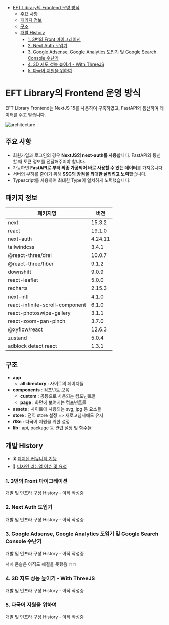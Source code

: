 - [EFT Library의 Frontend 운영 방식](#eft-library의-frontend-운영-방식)
  - [주요 사항](#주요-사항)
  - [패키지 정보](#패키지-정보)
  - [구조](#구조)
  - [개발 History](#개발-history)
    - [1. 3번의 Front 마이그레이션](#1-3번의-front-마이그레이션)
    - [2. Next Auth 도입기](#2-next-auth-도입기)
    - [3. Google Adsense, Google Analytics 도입기 및 Google Search Console 수난기](#3-google-adsense-google-analytics-도입기-및-google-search-console-수난기)
    - [4. 3D 지도 성능 높이기 - With ThreeJS](#4-3d-지도-성능-높이기---with-threejs)
    - [5. 다국어 지원을 위하여](#5-다국어-지원을-위하여)

# EFT Library의 Frontend 운영 방식

EFT Library Frontend는 NextJS 15를 사용하여 구축하였고, FastAPI와 통신하여 데이터를 주고 받습니다.

![architecture](https://github.com/user-attachments/assets/0aad4cb2-2a18-48e1-832c-436507af67fd)

## 주요 사항

- 회원가입과 로그인의 경우 **NextJS의 next-auth를 사용**합니다. FastAPI와 통신할 때 토큰 정보를 전달해주어야 합니다.
- 가능하면 **FastAPI로 부터 최종 가공되어 바로 사용할 수 있는 데이터**를 가져옵니다.
- 서버의 부하를 줄이기 위해 **SSG의 장점을 최대한 살리려고 노력**했습니다.
- Typescript를 사용하여 최대한 Type이 일치하게 노력했습니다.

## 패키지 정보

| 패키지명                        | 버전    |
| ------------------------------- | ------- |
| next                            | 15.3.2  |
| react                           | 19.1.0  |
| next-auth                       | 4.24.11 |
| tailwindcss                     | 3.4.1   |
| @react-three/drei               | 10.0.7  |
| @react-three/fiber              | 9.1.2   |
| downshift                       | 9.0.9   |
| react-leaflet                   | 5.0.0   |
| recharts                        | 2.15.3  |
| next-intl                       | 4.1.0   |
| react-infinite-scroll-component | 6.1.0   |
| react-photoswipe-gallery        | 3.1.1   |
| react-zoom-pan-pinch            | 3.7.0   |
| @xyflow/react                   | 12.6.3  |
| zustand                         | 5.0.4   |
| adblock detect react            | 1.3.1   |

## 구조

- **app**
  - **all directory** : 사이트의 페이지들
- **components** : 컴포넌트 모음
  - **custom** : 공통으로 사용되는 컴포넌트들
  - **page** : 화면에 보여지는 컴포넌트들
- **assets** : 사이트에 사용되는 svg, jpg 등 요소들
- **store** : 전역 store 설정 => 새로고침시에도 유지
- **i18n** : 다국어 지원을 위한 설정
- **lib** : api, package 등 관련 설정 및 함수들

## 개발 History

- 🎗️ [폐지된 커뮤니티 기능](https://github.com/eft-library/eft-library-history/blob/main/frontend/community.md)
- 🎨 [디자인 리뉴얼 이슈 및 요청](https://github.com/eft-library/eft-library-history/blob/main/frontend/design.md)

### 1. 3번의 Front 마이그레이션

개발 및 인프라 구성 History - 아직 작성중

### 2. Next Auth 도입기

개발 및 인프라 구성 History - 아직 작성중

### 3. Google Adsense, Google Analytics 도입기 및 Google Search Console 수난기

개발 및 인프라 구성 History - 아직 작성중

서치 콘솔은 아직도 해결을 못했음 ㅠㅠ

### 4. 3D 지도 성능 높이기 - With ThreeJS

개발 및 인프라 구성 History - 아직 작성중

### 5. 다국어 지원을 위하여

개발 및 인프라 구성 History - 아직 작성중
